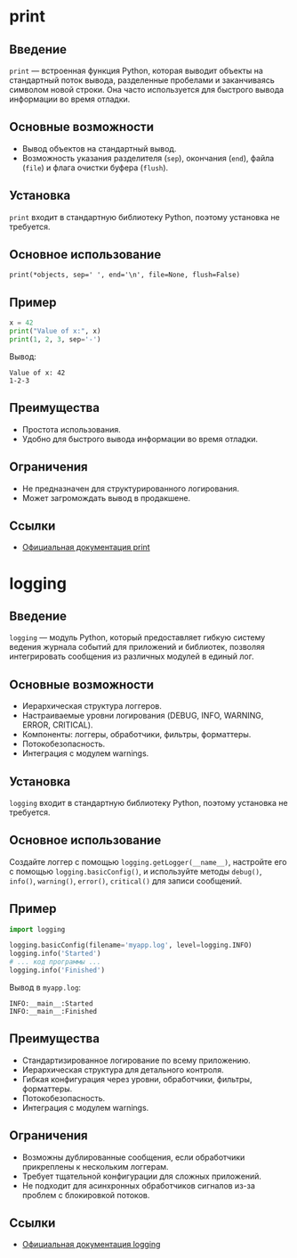 # print

## Введение
`print` — встроенная функция Python, которая выводит объекты на стандартный поток вывода, разделенные пробелами и заканчиваясь символом новой строки. Она часто используется для быстрого вывода информации во время отладки.

## Основные возможности
- Вывод объектов на стандартный вывод.
- Возможность указания разделителя (`sep`), окончания (`end`), файла (`file`) и флага очистки буфера (`flush`).

## Установка
`print` входит в стандартную библиотеку Python, поэтому установка не требуется.

## Основное использование
`print(*objects, sep=' ', end='\n', file=None, flush=False)`

## Пример
```python
x = 42
print("Value of x:", x)
print(1, 2, 3, sep='-')
```
Вывод:
```
Value of x: 42
1-2-3
```

## Преимущества
- Простота использования.
- Удобно для быстрого вывода информации во время отладки.

## Ограничения
- Не предназначен для структурированного логирования.
- Может загромождать вывод в продакшене.

## Ссылки
- [Официальная документация print](https://docs.python.org/3/library/functions.html#print)

# logging

## Введение
`logging` — модуль Python, который предоставляет гибкую систему ведения журнала событий для приложений и библиотек, позволяя интегрировать сообщения из различных модулей в единый лог.

## Основные возможности
- Иерархическая структура логгеров.
- Настраиваемые уровни логирования (DEBUG, INFO, WARNING, ERROR, CRITICAL).
- Компоненты: логгеры, обработчики, фильтры, форматтеры.
- Потокобезопасность.
- Интеграция с модулем warnings.

## Установка
`logging` входит в стандартную библиотеку Python, поэтому установка не требуется.

## Основное использование
Создайте логгер с помощью `logging.getLogger(__name__)`, настройте его с помощью `logging.basicConfig()`, и используйте методы `debug()`, `info()`, `warning()`, `error()`, `critical()` для записи сообщений.

## Пример
```python
import logging

logging.basicConfig(filename='myapp.log', level=logging.INFO)
logging.info('Started')
# ... код программы ...
logging.info('Finished')
```
Вывод в `myapp.log`:
```
INFO:__main__:Started
INFO:__main__:Finished
```

## Преимущества
- Стандартизированное логирование по всему приложению.
- Иерархическая структура для детального контроля.
- Гибкая конфигурация через уровни, обработчики, фильтры, форматтеры.
- Потокобезопасность.
- Интеграция с модулем warnings.

## Ограничения
- Возможны дублированные сообщения, если обработчики прикреплены к нескольким логгерам.
- Требует тщательной конфигурации для сложных приложений.
- Не подходит для асинхронных обработчиков сигналов из-за проблем с блокировкой потоков.

## Ссылки
- [Официальная документация logging](https://docs.python.org/3/library/logging.html)
